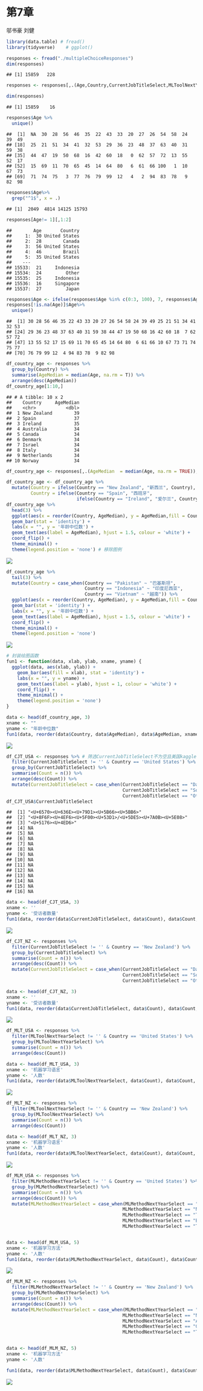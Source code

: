 第7章
================
邬书豪 刘健

``` r
library(data.table) # fread()
library(tidyverse)    # ggplot()
```

``` r
responses <- fread("./multipleChoiceResponses")
dim(responses)
```

    ## [1] 15859   228

``` r
responses <- responses[,.(Age,Country,CurrentJobTitleSelect,MLToolNextYearSelect,MLMethodNextYearSelect,EmploymentStatus, FormalEducation,CoursePlatformSelect,FirstTrainingSelect,Tenure,JobSatisfaction,LanguageRecommendationSelect,JobSkillImportanceR,JobSkillImportancePython,JobSkillImportanceSQL,JobSkillImportanceBigData)]

dim(responses)
```

    ## [1] 15859    16

``` r
responses$Age %>% 
  unique()
```

    ##  [1]  NA  30  28  56  46  35  22  43  33  20  27  26  54  58  24  39  49
    ## [18]  25  21  51  34  41  32  53  29  36  23  48  37  63  40  31  59  38
    ## [35]  44  47  19  50  68  16  42  60  18   0  62  57  72  13  55  52  17
    ## [52]  15  69  11  70  65  45  14  64  80   6  61  66 100   1  10  67  73
    ## [69]  71  74  75   3  77  76  79  99  12   4   2  94  83  78   9  82  98

``` r
responses$Age%>% 
  grep("^1$", x = .)
```

    ## [1]  2049  4814 14125 15793

``` r
responses[Age!= 1][,1:2]
```

    ##        Age       Country
    ##     1:  30 United States
    ##     2:  28        Canada
    ##     3:  56 United States
    ##     4:  46        Brazil
    ##     5:  35 United States
    ##    ---                  
    ## 15533:  21     Indonesia
    ## 15534:  24         Other
    ## 15535:  25     Indonesia
    ## 15536:  16     Singapore
    ## 15537:  27         Japan

``` r
responses$Age <- ifelse(responses$Age %in% c(0:3, 100), 7, responses$Age)
responses[!is.na(Age)]$Age%>% 
  unique()
```

    ##  [1] 30 28 56 46 35 22 43 33 20 27 26 54 58 24 39 49 25 21 51 34 41 32 53
    ## [24] 29 36 23 48 37 63 40 31 59 38 44 47 19 50 68 16 42 60 18  7 62 57 72
    ## [47] 13 55 52 17 15 69 11 70 65 45 14 64 80  6 61 66 10 67 73 71 74 75 77
    ## [70] 76 79 99 12  4 94 83 78  9 82 98

``` r
df_country_age <- responses %>%
  group_by(Country) %>% 
  summarise(AgeMedian = median(Age, na.rm = T)) %>% 
  arrange(desc(AgeMedian)) 
df_country_age[1:10,]
```

    ## # A tibble: 10 x 2
    ##    Country     AgeMedian
    ##    <chr>           <dbl>
    ##  1 New Zealand        39
    ##  2 Spain              37
    ##  3 Ireland            35
    ##  4 Australia          34
    ##  5 Canada             34
    ##  6 Denmark            34
    ##  7 Israel             34
    ##  8 Italy              34
    ##  9 Netherlands        34
    ## 10 Norway             34

``` r
df_country_age <- responses[,.(AgeMedian  = median(Age, na.rm = TRUE)), by = .(Country)][order(AgeMedian,decreasing = TRUE)]
```

``` r
df_country_age <- df_country_age %>% 
  mutate(Country = ifelse(Country == "New Zealand", "新西兰", Country),
         Country = ifelse(Country == "Spain", "西班牙", 
                          ifelse(Country == "Ireland", "爱尔兰", Country))) 
df_country_age %>% 
  head(3) %>%
  ggplot(aes(x = reorder(Country, AgeMedian), y = AgeMedian,fill = Country)) +
  geom_bar(stat = 'identity') +
  labs(x = "", y = '年龄中位数') +
  geom_text(aes(label = AgeMedian), hjust = 1.5, colour = 'white') +
  coord_flip() +
  theme_minimal() +
  theme(legend.position = 'none') # 移除图例
```

![](chapter7_files/figure-markdown_github/unnamed-chunk-7-1.png)

``` r
df_country_age %>% 
  tail(3) %>%
  mutate(Country = case_when(Country == "Pakistan" ~ "巴基斯坦",
                             Country == "Indonesia" ~ "印度尼西亚",
                             Country == "Vietnam" ~ "越南")) %>% 
  ggplot(aes(x = reorder(Country, AgeMedian), y = AgeMedian,fill = Country)) +
  geom_bar(stat = 'identity') +
  labs(x = "", y = '年龄中位数') +
  geom_text(aes(label = AgeMedian), hjust = 1.5, colour = 'white') +
  coord_flip() +
  theme_minimal() +
  theme(legend.position = 'none') 
```

![](chapter7_files/figure-markdown_github/unnamed-chunk-7-2.png)

``` r
# 封装绘图函数
fun1 <- function(data, xlab, ylab, xname, yname) {
  ggplot(data, aes(xlab, ylab)) +
    geom_bar(aes(fill = xlab), stat = 'identity') +
    labs(x = "", y = yname) +
    geom_text(aes(label = ylab), hjust = 1, colour = 'white') +
    coord_flip() +
    theme_minimal() +
    theme(legend.position = 'none')
}
```

``` r
data <- head(df_country_age, 3)
xname <- ""
yname <- "年龄中位数"
fun1(data, reorder(data$Country, data$AgeMedian), data$AgeMedian, xname, yname)
```

![](chapter7_files/figure-markdown_github/unnamed-chunk-9-1.png)

``` r
df_CJT_USA <- responses %>% # 筛选CurrentJobTitleSelect不为空且美国kaggler的观测
  filter(CurrentJobTitleSelect != '' & Country == 'United States') %>% 
  group_by(CurrentJobTitleSelect) %>%
  summarise(Count = n()) %>%
  arrange(desc(Count)) %>% 
  mutate(CurrentJobTitleSelect = case_when(CurrentJobTitleSelect == "Data Scientist" ~ "数据科学家",
                                           CurrentJobTitleSelect == "Software Developer/Software Engineer" ~ "软件开发/工程师",
                                           CurrentJobTitleSelect == "Other" ~ "其他"))
df_CJT_USA$CurrentJobTitleSelect
```

    ##  [1] "<U+6570><U+636E><U+79D1><U+5B66><U+5BB6>"                 
    ##  [2] "<U+8F6F><U+4EF6><U+5F00><U+53D1>/<U+5DE5><U+7A0B><U+5E08>"
    ##  [3] "<U+5176><U+4ED6>"                                         
    ##  [4] NA                                                         
    ##  [5] NA                                                         
    ##  [6] NA                                                         
    ##  [7] NA                                                         
    ##  [8] NA                                                         
    ##  [9] NA                                                         
    ## [10] NA                                                         
    ## [11] NA                                                         
    ## [12] NA                                                         
    ## [13] NA                                                         
    ## [14] NA                                                         
    ## [15] NA                                                         
    ## [16] NA

``` r
data <- head(df_CJT_USA, 3)
xname <- ''
yname <- '受访者数量'
fun1(data, reorder(data$CurrentJobTitleSelect, data$Count), data$Count, xname, yname)
```

![](chapter7_files/figure-markdown_github/unnamed-chunk-10-1.png)

``` r
df_CJT_NZ <- responses %>%
  filter(CurrentJobTitleSelect != '' & Country == 'New Zealand') %>%
  group_by(CurrentJobTitleSelect) %>%
  summarise(Count = n()) %>%
  arrange(desc(Count)) %>% 
  mutate(CurrentJobTitleSelect = case_when(CurrentJobTitleSelect == "Data Scientist" ~ "数据科学家",
                                           CurrentJobTitleSelect == "Software Developer/Software Engineer" ~ "软件开发/工程师",
                                           CurrentJobTitleSelect == "Other" ~ "其他"))

data <- head(df_CJT_NZ, 3)
xname <- ''
yname <- '受访者数量'
fun1(data, reorder(data$CurrentJobTitleSelect, data$Count), data$Count, xname, yname)
```

![](chapter7_files/figure-markdown_github/unnamed-chunk-11-1.png)

``` r
df_MLT_USA <- responses %>% 
  filter(MLToolNextYearSelect != '' & Country == 'United States') %>%
  group_by(MLToolNextYearSelect) %>%
  summarise(Count = n()) %>%
  arrange(desc(Count)) 

data <- head(df_MLT_USA, 3)
xname <- '机器学习语言'
yname <- '人数'
fun1(data, reorder(data$MLToolNextYearSelect, data$Count), data$Count, xname, yname)
```

![](chapter7_files/figure-markdown_github/unnamed-chunk-12-1.png)

``` r
df_MLT_NZ <- responses %>% 
  filter(MLToolNextYearSelect != '' & Country == 'New Zealand') %>%
  group_by(MLToolNextYearSelect) %>%
  summarise(Count = n()) %>%
  arrange(desc(Count)) 

data <- head(df_MLT_NZ, 3)
xname <- '机器学习语言'
yname <- '人数'
fun1(data, reorder(data$MLToolNextYearSelect, data$Count), data$Count, xname, yname)
```

![](chapter7_files/figure-markdown_github/unnamed-chunk-13-1.png)

``` r
df_MLM_USA <- responses %>% 
  filter(MLMethodNextYearSelect != '' & Country == 'United States') %>% 
  group_by(MLMethodNextYearSelect) %>%
  summarise(Count = n()) %>% 
  arrange(desc(Count)) %>% 
  mutate(MLMethodNextYearSelect = case_when(MLMethodNextYearSelect == "Deep learning" ~ "深度学习",
                                           MLMethodNextYearSelect == "Neural Nets" ~ "神经网络",
                                           MLMethodNextYearSelect == "Time Series Analysis" ~ "时间序列分析",
                                           MLMethodNextYearSelect == "Bayesian Methods" ~ "贝叶斯方法",
                                           MLMethodNextYearSelect == "Text Mining" ~ "文本挖掘"))


data <- head(df_MLM_USA, 5)
xname <- '机器学习方法'
yname <- '人数'
fun1(data, reorder(data$MLMethodNextYearSelect, data$Count), data$Count, xname, yname)
```

![](chapter7_files/figure-markdown_github/unnamed-chunk-14-1.png)

``` r
df_MLM_NZ <- responses %>% 
  filter(MLMethodNextYearSelect != '' & Country == 'New Zealand') %>%
  group_by(MLMethodNextYearSelect) %>%
  summarise(Count = n()) %>%
  arrange(desc(Count)) %>% 
  mutate(MLMethodNextYearSelect = case_when(MLMethodNextYearSelect == "Deep learning" ~ "深度学习",
                                           MLMethodNextYearSelect == "Neural Nets" ~ "神经网络",
                                           MLMethodNextYearSelect == "Anomaly Detection" ~ "异常检测",
                                           MLMethodNextYearSelect == "Genetic & Evolutionary Algorithms" ~ "遗传进化算法",
                                           MLMethodNextYearSelect == "Time Series Analysis" ~ "时间序列分析"))


data <- head(df_MLM_NZ, 5)
xname <- '机器学习方法'
yname <- '人数'

fun1(data, reorder(data$MLMethodNextYearSelect, data$Count), data$Count, xname, yname)
```

![](chapter7_files/figure-markdown_github/unnamed-chunk-15-1.png)
